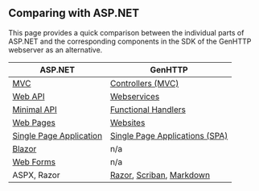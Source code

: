 ﻿## Comparing with ASP.NET

This page provides a quick comparison between the individual parts of ASP.NET and the corresponding
components in the SDK of the GenHTTP webserver as an alternative.

|ASP.NET|GenHTTP|
|---|---|
|[MVC](https://docs.microsoft.com/en-us/aspnet/mvc/)|[Controllers (MVC)](../content/controllers)|
|[Web API](https://docs.microsoft.com/en-us/aspnet/web-api/)|[Webservices](../content/webservices)|
|[Minimal API](https://docs.microsoft.com/de-de/aspnet/core/fundamentals/minimal-apis)|[Functional Handlers](../content/functional)|
|[Web Pages](https://docs.microsoft.com/en-us/aspnet/web-pages/)|[Websites](../content/websites)|
|[Single Page Application](https://docs.microsoft.com/en-us/aspnet/single-page-application/)|[Single Page Applications (SPA)](../content/single-page-applications)|
|[Blazor](https://dotnet.microsoft.com/en-us/apps/aspnet/web-apps/blazor)|n/a|
|[Web Forms](https://docs.microsoft.com/en-us/aspnet/web-forms/)|n/a|
|ASPX, Razor|[Razor](https://www.nuget.org/packages/GenHTTP.Modules.Razor/), [Scriban](https://www.nuget.org/packages/GenHTTP.Modules.Scriban/), [Markdown](https://www.nuget.org/packages/GenHTTP.Modules.Markdown/)|